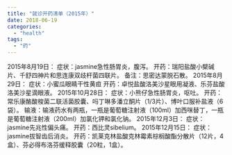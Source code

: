 ```yaml
---
title: "就诊开药清单（2015年）"
date: 2018-06-19
categories: 
  - "health"
tags: 
  - "药"
---
```


2015年8月19日： 症状：jasmine急性肠胃炎，腹泻。 开药：瑞阳盐酸小檗碱片、千舒四神片和思连康双歧杆菌四联片。 备注：思密达蒙脱石散。 2015年8月29日： 症状：小蜜瓜眼睛干性黄疸 开药：卓悦盐酸洛美沙星眼用凝液、乐芬盐酸洛美沙星滴眼液。 2015年10月28日： 症状：小熊仔急性肠胃炎，呕吐。 开药：常乐康酪酸梭菌二联活菌胶囊、吗丁啉多潘立酮片（1/3片）、博叶口服补盐液（6袋）。 输液：输液药水有两瓶，一瓶是葡萄糖注射液（100ml）加西咪替丁，一瓶是葡萄糖注射液（200ml）加氯化钾和氯化钠。 2015年12月3日： 症状：jasmine先兆性偏头痛。 开药：西比灵sibelium。 2015年12月15日： 症状：jasmine拔智齿后消炎。 开药：凯莱克林盐酸克林霉素棕榈酸酯分散片（12片，4盒）、芬必得布洛芬缓释胶囊（20粒，1盒）。
